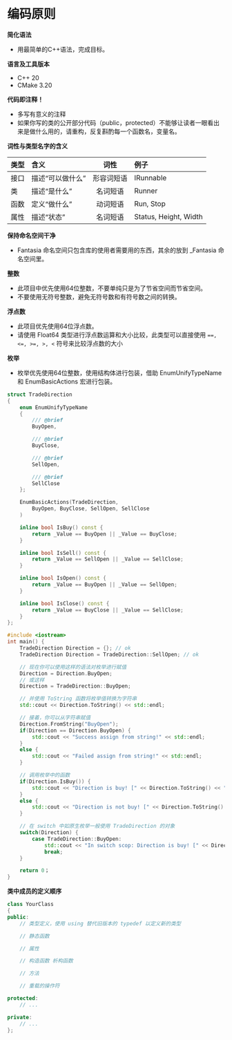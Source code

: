 ﻿
# 编码原则

**简化语法**
    
- 用最简单的C++语法，完成目标。

**语言及工具版本**

- C++ 20
- CMake 3.20

**代码即注释！**
- 多写有意义的注释
- 如果你写的类的公开部分代码（public，protected）不能够让读者一眼看出来是做什么用的，请重构，反复斟酌每一个函数名，变量名。

**词性与类型名字的含义**

 | 类型 | 含义        | 词性    |          例子           |
 |-----------|:------|:---------------------:|:------|   
 | 接口 | 描述“可以做什么” | 形容词短语 |       IRunnable       |
 | 类  | 描述“是什么”   | 名词短语  |       Runner          |
 | 函数 | 定义“做什么”   | 动词短语  |       Run, Stop       |
 | 属性 | 描述“状态”    | 名词短语  | Status, Height, Width |

**保持命名空间干净**

- Fantasia 命名空间只包含库的使用者需要用的东西，其余的放到 _Fantasia 命名空间里。

**整数**
    
- 此项目中优先使用64位整数，不要单纯只是为了节省空间而节省空间。
- 不要使用无符号整数，避免无符号数和有符号数之间的转换。

**浮点数**

- 此项目优先使用64位浮点数。
- 请使用 Float64 类型进行浮点数运算和大小比较，此类型可以直接使用 `==, <=, >=, >, <` 符号来比较浮点数的大小

**枚举**

- 枚举优先使用64位整数，使用结构体进行包装，借助 EnumUnifyTypeName 和 EnumBasicActions 宏进行包装。
``` c++
struct TradeDirection
{
    enum EnumUnifyTypeName 
    {
        /// @brief 
        BuyOpen,

        /// @brief 
        BuyClose,

        /// @brief 
        SellOpen,

        /// @brief 
        SellClose
    };

    EnumBasicActions(TradeDirection, 
        BuyOpen, BuyClose, SellOpen, SellClose
    )

    inline bool IsBuy() const {
        return _Value == BuyOpen || _Value == BuyClose;
    }

    inline bool IsSell() const {
        return _Value == SellOpen || _Value == SellClose;
    }

    inline bool IsOpen() const {
        return _Value == BuyOpen || _Value == SellOpen;
    }

    inline bool IsClose() const {
        return _Value == BuyClose || _Value == SellClose;
    }
};

#include <iostream>
int main() {
    TradeDirection Direction = {}; // ok
    TradeDirection Direction = TradeDirection::SellOpen; // ok

    // 现在你可以使用这样的语法对枚举进行赋值
    Direction = Direction.BuyOpen; 
    // 或这样
    Direction = TradeDirection::BuyOpen;

    // 并使用 ToString 函数将枚举值转换为字符串 
    std::cout << Direction.ToString() << std::endl;

    // 接着，你可以从字符串赋值
    Direction.FromString("BuyOpen");
    if(Direction == Direction.BuyOpen) {
        std::cout << "Success assign from string!" << std::endl;
    }
    else {
        std::cout << "Failed assign from string!" << std::endl;
    }

    // 调用枚举中的函数
    if(Direction.IsBuy()) {
        std::cout << "Direction is buy! [" << Direction.ToString() << "]" << std::endl;
    }
    else {
        std::cout << "Direction is not buy! [" << Direction.ToString() << "]" << std::endl;
    }

    // 在 switch 中如原生枚举一般使用 TradeDirection 的对象
    switch(Direction) {   
        case TradeDirection::BuyOpen:
            std::cout << "In switch scop: Direction is buy! [" << Direction.ToString() << "]" << std::endl;
            break;
    }

    return 0；
}
```

**类中成员的定义顺序**
``` c++
class YourClass 
{
public:
    // 类型定义，使用 using 替代旧版本的 typedef 以定义新的类型

    // 静态函数

    // 属性

    // 构造函数 析构函数

    // 方法

    // 重载的操作符

protected:
    // ...

private:
    // ...
};
```
